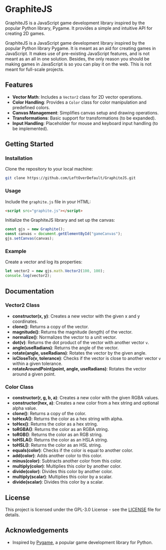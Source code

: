 # GraphiteJS

GraphiteJS is a JavaScript game development library inspired by the popular Python library, Pygame. It provides a simple and intuitive API for creating 2D games.

GraphiteJS is a JavaScript game development library inspired by the popular Python library Pygame. It is meant as an aid for creating games in JavaScript. It makes use of pre-existing JavaScript features, and is not meant as an all in one solution. Besides, the only reason you should be making games in JavaScript is so you can play it on the web. This is not meant for full-scale projects.

## Features

- **Vector Math**: Includes a `Vector2` class for 2D vector operations.
- **Color Handling**: Provides a `Color` class for color manipulation and predefined colors.
- **Canvas Management**: Simplifies canvas setup and drawing operations.
- **Transformations**: Basic support for transformations (to be expanded).
- **Input Handling**: Placeholder for mouse and keyboard input handling (to be implemented).

## Getting Started

### Installation

Clone the repository to your local machine:

```sh
git clone https://github.com/LeftOverDefault/GraphiteJS.git
```

### Usage

Include the `graphite.js` file in your HTML:

```html
<script src="graphite.js"></script>
```

Initialize the GraphiteJS library and set up the canvas:

```javascript
const gjs = new Graphite();
const canvas = document.getElementById("gameCanvas");
gjs.setCanvas(canvas);
```

### Example

Create a vector and log its properties:

```javascript
let vector2 = new gjs.math.Vector2(100, 100);
console.log(vector2);
```

## Documentation

### Vector2 Class

- **constructor(x, y)**: Creates a new vector with the given x and y coordinates.
- **clone()**: Returns a copy of the vector.
- **magnitude()**: Returns the magnitude (length) of the vector.
- **normalize()**: Normalizes the vector to a unit vector.
- **dot(v)**: Returns the dot product of the vector with another vector `v`.
- **angle(useRadians)**: Returns the angle of the vector.
- **rotate(angle, useRadians)**: Rotates the vector by the given angle.
- **isCloseTo(v, tolerance)**: Checks if the vector is close to another vector `v` within a given tolerance.
- **rotateAroundPoint(point, angle, useRadians)**: Rotates the vector around a given point.

### Color Class

- **constructor(r, g, b, a)**: Creates a new color with the given RGBA values.
- **constructor(hex, a)**: Creates a new color from a hex string and optional alpha value.
- **clone()**: Returns a copy of the color.
- **toHexA()**: Returns the color as a hex string with alpha.
- **toHex()**: Returns the color as a hex string.
- **toRGBA()**: Returns the color as an RGBA string.
- **toRGB()**: Returns the color as an RGB string.
- **toHSLA()**: Returns the color as an HSLA string.
- **toHSL()**: Returns the color as an HSL string.
- **equals(color)**: Checks if the color is equal to another color.
- **add(color)**: Adds another color to this color.
- **minus(color)**: Subtracts another color from this color.
- **multiply(color)**: Multiplies this color by another color.
- **divide(color)**: Divides this color by another color.
- **multiply(scalar)**: Multiplies this color by a scalar.
- **divide(scalar)**: Divides this color by a scalar.

## License

This project is licensed under the GPL-3.0 License - see the [LICENSE](LICENSE) file for details.

## Acknowledgements

- Inspired by [Pygame](https://www.pygame.org/), a popular game development library for Python.
